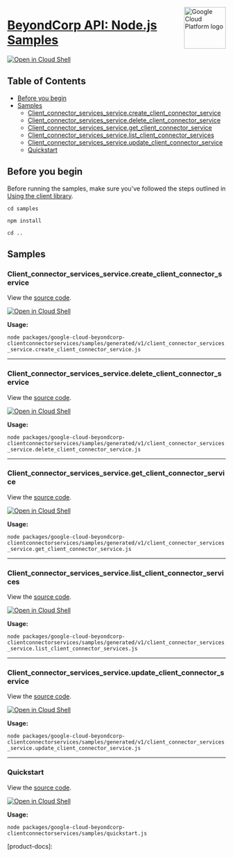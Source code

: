 [//]: # "This README.md file is auto-generated, all changes to this file will be lost."
[//]: # "To regenerate it, use `python -m synthtool`."
<img src="https://avatars2.githubusercontent.com/u/2810941?v=3&s=96" alt="Google Cloud Platform logo" title="Google Cloud Platform" align="right" height="96" width="96"/>

# [BeyondCorp API: Node.js Samples](https://github.com/googleapis/google-cloud-node)

[![Open in Cloud Shell][shell_img]][shell_link]



## Table of Contents

* [Before you begin](#before-you-begin)
* [Samples](#samples)
  * [Client_connector_services_service.create_client_connector_service](#client_connector_services_service.create_client_connector_service)
  * [Client_connector_services_service.delete_client_connector_service](#client_connector_services_service.delete_client_connector_service)
  * [Client_connector_services_service.get_client_connector_service](#client_connector_services_service.get_client_connector_service)
  * [Client_connector_services_service.list_client_connector_services](#client_connector_services_service.list_client_connector_services)
  * [Client_connector_services_service.update_client_connector_service](#client_connector_services_service.update_client_connector_service)
  * [Quickstart](#quickstart)

## Before you begin

Before running the samples, make sure you've followed the steps outlined in
[Using the client library](https://github.com/googleapis/google-cloud-node#using-the-client-library).

`cd samples`

`npm install`

`cd ..`

## Samples



### Client_connector_services_service.create_client_connector_service

View the [source code](https://github.com/googleapis/google-cloud-node/blob/master/packages/google-cloud-beyondcorp-clientconnectorservices/samples/generated/v1/client_connector_services_service.create_client_connector_service.js).

[![Open in Cloud Shell][shell_img]](https://console.cloud.google.com/cloudshell/open?git_repo=https://github.com/googleapis/google-cloud-node&page=editor&open_in_editor=packages/google-cloud-beyondcorp-clientconnectorservices/samples/generated/v1/client_connector_services_service.create_client_connector_service.js,samples/README.md)

__Usage:__


`node packages/google-cloud-beyondcorp-clientconnectorservices/samples/generated/v1/client_connector_services_service.create_client_connector_service.js`


-----




### Client_connector_services_service.delete_client_connector_service

View the [source code](https://github.com/googleapis/google-cloud-node/blob/master/packages/google-cloud-beyondcorp-clientconnectorservices/samples/generated/v1/client_connector_services_service.delete_client_connector_service.js).

[![Open in Cloud Shell][shell_img]](https://console.cloud.google.com/cloudshell/open?git_repo=https://github.com/googleapis/google-cloud-node&page=editor&open_in_editor=packages/google-cloud-beyondcorp-clientconnectorservices/samples/generated/v1/client_connector_services_service.delete_client_connector_service.js,samples/README.md)

__Usage:__


`node packages/google-cloud-beyondcorp-clientconnectorservices/samples/generated/v1/client_connector_services_service.delete_client_connector_service.js`


-----




### Client_connector_services_service.get_client_connector_service

View the [source code](https://github.com/googleapis/google-cloud-node/blob/master/packages/google-cloud-beyondcorp-clientconnectorservices/samples/generated/v1/client_connector_services_service.get_client_connector_service.js).

[![Open in Cloud Shell][shell_img]](https://console.cloud.google.com/cloudshell/open?git_repo=https://github.com/googleapis/google-cloud-node&page=editor&open_in_editor=packages/google-cloud-beyondcorp-clientconnectorservices/samples/generated/v1/client_connector_services_service.get_client_connector_service.js,samples/README.md)

__Usage:__


`node packages/google-cloud-beyondcorp-clientconnectorservices/samples/generated/v1/client_connector_services_service.get_client_connector_service.js`


-----




### Client_connector_services_service.list_client_connector_services

View the [source code](https://github.com/googleapis/google-cloud-node/blob/master/packages/google-cloud-beyondcorp-clientconnectorservices/samples/generated/v1/client_connector_services_service.list_client_connector_services.js).

[![Open in Cloud Shell][shell_img]](https://console.cloud.google.com/cloudshell/open?git_repo=https://github.com/googleapis/google-cloud-node&page=editor&open_in_editor=packages/google-cloud-beyondcorp-clientconnectorservices/samples/generated/v1/client_connector_services_service.list_client_connector_services.js,samples/README.md)

__Usage:__


`node packages/google-cloud-beyondcorp-clientconnectorservices/samples/generated/v1/client_connector_services_service.list_client_connector_services.js`


-----




### Client_connector_services_service.update_client_connector_service

View the [source code](https://github.com/googleapis/google-cloud-node/blob/master/packages/google-cloud-beyondcorp-clientconnectorservices/samples/generated/v1/client_connector_services_service.update_client_connector_service.js).

[![Open in Cloud Shell][shell_img]](https://console.cloud.google.com/cloudshell/open?git_repo=https://github.com/googleapis/google-cloud-node&page=editor&open_in_editor=packages/google-cloud-beyondcorp-clientconnectorservices/samples/generated/v1/client_connector_services_service.update_client_connector_service.js,samples/README.md)

__Usage:__


`node packages/google-cloud-beyondcorp-clientconnectorservices/samples/generated/v1/client_connector_services_service.update_client_connector_service.js`


-----




### Quickstart

View the [source code](https://github.com/googleapis/google-cloud-node/blob/master/packages/google-cloud-beyondcorp-clientconnectorservices/samples/quickstart.js).

[![Open in Cloud Shell][shell_img]](https://console.cloud.google.com/cloudshell/open?git_repo=https://github.com/googleapis/google-cloud-node&page=editor&open_in_editor=packages/google-cloud-beyondcorp-clientconnectorservices/samples/quickstart.js,samples/README.md)

__Usage:__


`node packages/google-cloud-beyondcorp-clientconnectorservices/samples/quickstart.js`






[shell_img]: https://gstatic.com/cloudssh/images/open-btn.png
[shell_link]: https://console.cloud.google.com/cloudshell/open?git_repo=https://github.com/googleapis/google-cloud-node&page=editor&open_in_editor=samples/README.md
[product-docs]: 
